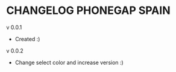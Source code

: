 # CHANGELOG PHONEGAP SPAIN

v 0.0.1

* Created :)

v 0.0.2

* Change select color and increase version :)